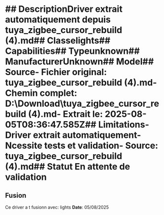 # ##  DescriptionDriver extrait automatiquement depuis tuya_zigbee_cursor_rebuild (4).md##  Classelights##  Capabilities##  Typeunknown##  ManufacturerUnknown##  Model##  Source- **Fichier original**: tuya_zigbee_cursor_rebuild (4).md- **Chemin complet**: D:\Download\tuya_zigbee_cursor_rebuild (4).md- **Extrait le**: 2025-08-05T08:36:47.585Z##  Limitations- Driver extrait automatiquement- Ncessite tests et validation- Source: tuya_zigbee_cursor_rebuild (4).md##  Statut En attente de validation

##  Fusion

Ce driver a t fusionn avec: lights
**Date**: 05/08/2025
